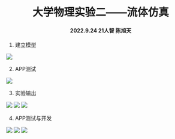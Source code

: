 # <center>大学物理实验二——流体仿真

#### <center>2022.9.24 21人智 陈旭天


1. 建立模型

![](/大学物理实验一/流体仿真网格图.png)

2. APP测试

![](/大学物理实验一/流体仿真APP测试.jpg)

3. 实验输出

![](/大学物理实验一/残差曲线2.jpg)
![](/大学物理实验一/流体仿真等值线.jpg)
![](/大学物理实验一/流体仿真云图.jpg)

4. APP测试与开发

![](/大学物理实验一/计算过程1.png)
![](/大学物理实验一/计算过程2.png)
![](/大学物理实验一/计算过程3.png)